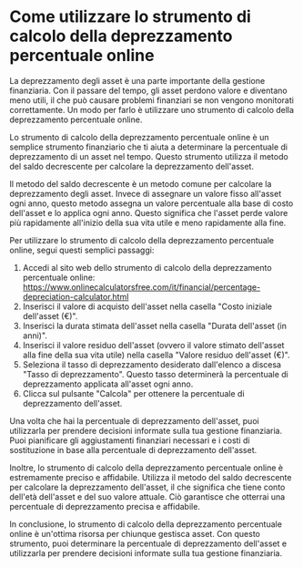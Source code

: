 Come utilizzare lo strumento di calcolo della deprezzamento percentuale online
==============================================================================

La deprezzamento degli asset è una parte importante della gestione finanziaria. Con il passare del tempo, gli asset perdono valore e diventano meno utili, il che può causare problemi finanziari se non vengono monitorati correttamente. Un modo per farlo è utilizzare uno strumento di calcolo della deprezzamento percentuale online.

Lo strumento di calcolo della deprezzamento percentuale online è un semplice strumento finanziario che ti aiuta a determinare la percentuale di deprezzamento di un asset nel tempo. Questo strumento utilizza il metodo del saldo decrescente per calcolare la deprezzamento dell'asset.

Il metodo del saldo decrescente è un metodo comune per calcolare la deprezzamento degli asset. Invece di assegnare un valore fisso all'asset ogni anno, questo metodo assegna un valore percentuale alla base di costo dell'asset e lo applica ogni anno. Questo significa che l'asset perde valore più rapidamente all'inizio della sua vita utile e meno rapidamente alla fine.

Per utilizzare lo strumento di calcolo della deprezzamento percentuale online, segui questi semplici passaggi:

1. Accedi al sito web dello strumento di calcolo della deprezzamento percentuale online: <https://www.onlinecalculatorsfree.com/it/financial/percentage-depreciation-calculator.html>
2. Inserisci il valore di acquisto dell'asset nella casella "Costo iniziale dell'asset (€)".
3. Inserisci la durata stimata dell'asset nella casella "Durata dell'asset (in anni)".
4. Inserisci il valore residuo dell'asset (ovvero il valore stimato dell'asset alla fine della sua vita utile) nella casella "Valore residuo dell'asset (€)".
5. Seleziona il tasso di deprezzamento desiderato dall'elenco a discesa "Tasso di deprezzamento". Questo tasso determinerà la percentuale di deprezzamento applicata all'asset ogni anno.
6. Clicca sul pulsante "Calcola" per ottenere la percentuale di deprezzamento dell'asset.

Una volta che hai la percentuale di deprezzamento dell'asset, puoi utilizzarla per prendere decisioni informate sulla tua gestione finanziaria. Puoi pianificare gli aggiustamenti finanziari necessari e i costi di sostituzione in base alla percentuale di deprezzamento dell'asset.

Inoltre, lo strumento di calcolo della deprezzamento percentuale online è estremamente preciso e affidabile. Utilizza il metodo del saldo decrescente per calcolare la deprezzamento dell'asset, il che significa che tiene conto dell'età dell'asset e del suo valore attuale. Ciò garantisce che otterrai una percentuale di deprezzamento precisa e affidabile.

In conclusione, lo strumento di calcolo della deprezzamento percentuale online è un'ottima risorsa per chiunque gestisca asset. Con questo strumento, puoi determinare la percentuale di deprezzamento dell'asset e utilizzarla per prendere decisioni informate sulla tua gestione finanziaria.